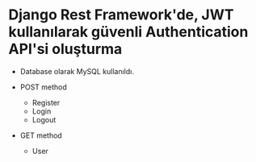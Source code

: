 # Django Rest Framework'de, JWT kullanılarak güvenli Authentication API'si oluşturma

- Database olarak MySQL kullanıldı.

- POST method
  - Register
  - Login
  - Logout
- GET method
  - User   
